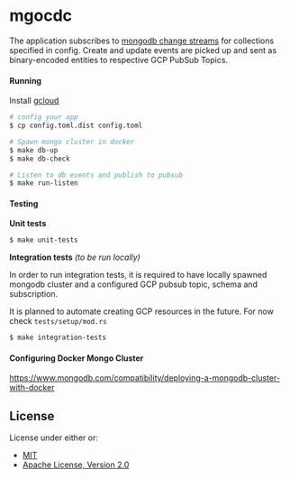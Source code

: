 mgocdc
===

The application subscribes to [mongodb change streams](https://www.mongodb.com/docs/manual/changeStreams/) for collections specified in config.
Create and update events are picked up and sent as binary-encoded entities to respective GCP PubSub Topics.

#### Running

Install [gcloud](https://cloud.google.com/sdk/docs/install)

```sh
# config your app
$ cp config.toml.dist config.toml

# Spawn mongo cluster in docker
$ make db-up
$ make db-check

# Listen to db events and publish to pubsub
$ make run-listen
```

#### Testing

**Unit tests**

```sh
$ make unit-tests
```

**Integration tests** _(to be run locally)_

In order to run integration tests, it is required to have locally spawned mongodb cluster
and a configured GCP pubsub topic, schema and subscription.

It is planned to automate creating GCP resources in the future. For now check `tests/setup/mod.rs`

```sh
$ make integration-tests
```

#### Configuring Docker Mongo Cluster
https://www.mongodb.com/compatibility/deploying-a-mongodb-cluster-with-docker

## License

License under either or:

* [MIT](LICENSE-MIT)
* [Apache License, Version 2.0](LICENSE-APACHE)
